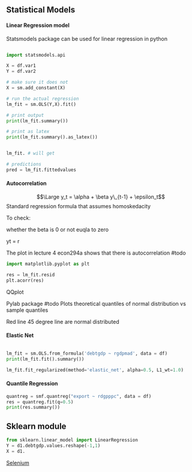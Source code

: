 ---
---

## Statistical Models

#### Linear Regression model

Statsmodels package can be used for linear regression in python

````python

import statsmodels.api

X = df.var1
Y = df.var2

# make sure it does not 
X = sm.add_constant(X)

# run the actual regression
lm_fit = sm.OLS(Y,X).fit()

# print output
print(lm_fit.summary())

# print as latex
print(lm_fit.summary().as_latex())


lm_fit. # will get

# predictions
pred = lm_fit.fittedvalues
````

#### Autocorrelation

$$\Large y_t = \alpha + \beta y\_{t-1} + \epsilon_t$$
Standard regression formula that assumes homoskedacity

To check:

whether the beta is 0 or not euqla to zero

yt = r

The plot in lecture 4 econ294a shows that there is autocorrelation
\#todo

````python
import matplotlib.pyplot as plt

res = lm_fit.resid
plt.acorr(res)
````

QQplot

Pylab package #todo
Plots theoretical quantiles of normal distribution vs sample quantiles

Red line 45 degree line are normal distributed

#### Elastic Net

````python

lm_fit = sm.OLS.from_formula('debtgdp ~ rgdpmad', data = df)
print(lm_fit.fit().summary())

lm_fit.fit_regularized(method='elastic_net', alpha=0.5, L1_wt=1.0)
````

#### Quantile Regression

````python
quantreg = smf.quantreg("export ~ rdgpppc", data = df)
res = quantreg.fit(q=0.5)
print(res.summary())
````

## Sklearn module

````python
from sklearn.linear_model import LinearRegression
Y = d1.debtgdp.values.reshape(-1,1)
X = d1.
````

[Selenium](Selenium.md)
